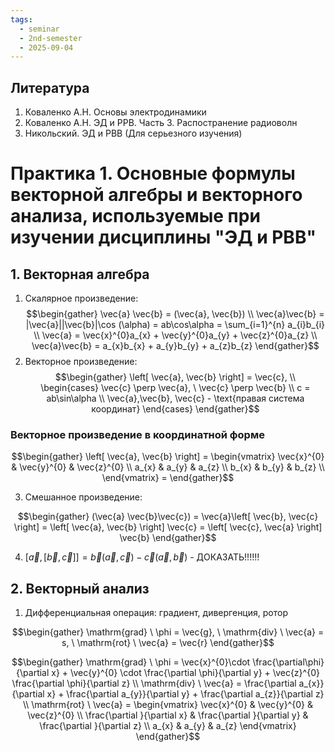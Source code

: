```yaml
---
tags:
  - seminar
  - 2nd-semester
  - 2025-09-04
---
```

## Литература

1. Коваленко А.Н. Основы электродинамики
2. Коваленко А.Н. ЭД и РРВ. Часть 3. Распостранение радиоволн
3. Никольский. ЭД и РВВ (Для серьезного изучения)

# Практика 1. Основные формулы векторной алгебры и векторного анализа, используемые при изучении дисциплины "ЭД и РВВ" 

## 1. Векторная алгебра

1. Скалярное произведение: 
$$\begin{gather}
\vec{a} \vec{b} = (\vec{a}, \vec{b}) \\
\vec{a}\vec{b} = |\vec{a}||\vec{b}|\cos (\alpha) = ab\cos\alpha = \sum_{i=1}^{n} a_{i}b_{i} \\
\vec{a} = \vec{x}^{0}a_{x} + \vec{y}^{0}a_{y} + \vec{z}^{0}a_{z} \\
\vec{a}\vec{b} = a_{x}b_{x} + a_{y}b_{y} + a_{z}b_{z}
\end{gather}$$
2. Векторное произведение:
$$\begin{gather}
\left[ \vec{a}, \vec{b} \right] = \vec{c}, \\
\begin{cases}
\vec{c} \perp \vec{a}, \ \vec{c} \perp \vec{b} \\
c = ab\sin\alpha \\
\vec{a},\vec{b}, \vec{c} - \text{правая система координат}
\end{cases}
\end{gather}$$

### Векторное произведение в координатной форме

$$\begin{gather}
\left[ \vec{a}, \vec{b} \right] = \begin{vmatrix}
\vec{x}^{0} & \vec{y}^{0} & \vec{z}^{0} \\
a_{x} & a_{y} & a_{z} \\
b_{x} & b_{y} & b_{z} \\
\end{vmatrix} = 
\end{gather}$$

3. Смешанное произведение:

$$\begin{gather}
(\vec{a} \vec{b}\vec{c}) = \vec{a}\left[ \vec{b}, \vec{c} \right] = \left[ \vec{a}, \vec{b} \right] \vec{c} = \left[ \vec{c}, \vec{a} \right] \vec{b}
\end{gather}$$

4. $\left[ \vec{a}, \left[ \vec{b}, \vec{c} \right] \right] = \vec{b}(\vec{a}, \vec{c}) - \vec{c}(\vec{a}, \vec{b})$ - ДОКАЗАТЬ!!!!!!

## 2. Векторный анализ

1. Дифференциальная операция: градиент, дивергенция, ротор

$$\begin{gather}
\mathrm{grad} \ \phi = \vec{g}, \ \mathrm{div} \ \vec{a} = s, \ \mathrm{rot} \ \vec{a} = \vec{r}
\end{gather}$$

$$\begin{gather}
\mathrm{grad} \ \phi = \vec{x}^{0}\cdot \frac{\partial\phi}{\partial x} + \vec{y}^{0} \cdot \frac{\partial \phi}{\partial y} + \vec{z}^{0} \frac{\partial \phi}{\partial z} \\
\mathrm{div} \ \vec{a} = \frac{\partial a_{x}}{\partial x} +  \frac{\partial a_{y}}{\partial y} + \frac{\partial a_{z}}{\partial z} \\
\mathrm{rot} \ \vec{a} = \begin{vmatrix}
\vec{x}^{0} & \vec{y}^{0} & \vec{z}^{0} \\
\frac{\partial }{\partial x} & \frac{\partial }{\partial y} & \frac{\partial }{\partial z} \\
a_{x} & a_{y} & a_{z}
\end{vmatrix}
\end{gather}$$